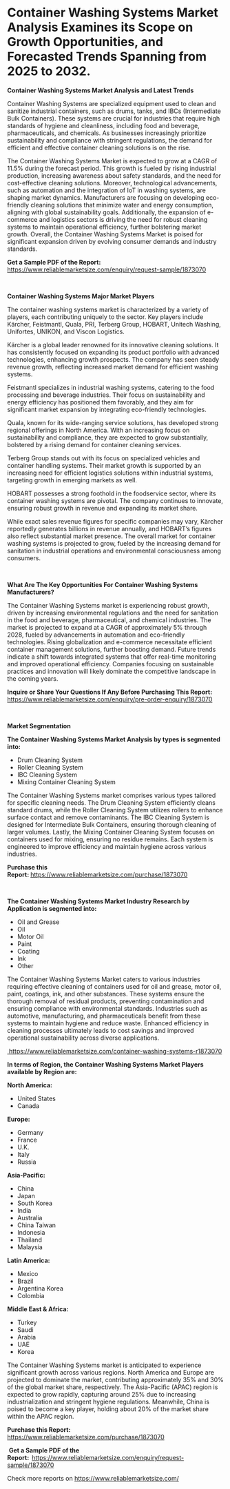 <p><h1>Container Washing Systems Market Analysis Examines its Scope on Growth Opportunities, and Forecasted Trends Spanning from 2025 to 2032.</h1></p><p><strong>Container Washing Systems Market Analysis and Latest Trends</strong></p>
<p><p>Container Washing Systems are specialized equipment used to clean and sanitize industrial containers, such as drums, tanks, and IBCs (Intermediate Bulk Containers). These systems are crucial for industries that require high standards of hygiene and cleanliness, including food and beverage, pharmaceuticals, and chemicals. As businesses increasingly prioritize sustainability and compliance with stringent regulations, the demand for efficient and effective container cleaning solutions is on the rise.</p><p>The Container Washing Systems Market is expected to grow at a CAGR of 11.5% during the forecast period. This growth is fueled by rising industrial production, increasing awareness about safety standards, and the need for cost-effective cleaning solutions. Moreover, technological advancements, such as automation and the integration of IoT in washing systems, are shaping market dynamics. Manufacturers are focusing on developing eco-friendly cleaning solutions that minimize water and energy consumption, aligning with global sustainability goals. Additionally, the expansion of e-commerce and logistics sectors is driving the need for robust cleaning systems to maintain operational efficiency, further bolstering market growth. Overall, the Container Washing Systems Market is poised for significant expansion driven by evolving consumer demands and industry standards.</p></p>
<p><strong>Get a Sample PDF of the Report:&nbsp;</strong> <a href="https://www.reliablemarketsize.com/enquiry/request-sample/1873070?utm_campaign=1897&utm_medium=2&utm_source=Github&utm_content=ia&utm_term=16022025&utm_id=container-washing-systems">https://www.reliablemarketsize.com/enquiry/request-sample/1873070</a></p>
<p>&nbsp;</p>
<p><strong>Container Washing Systems Major Market Players</strong></p>
<p><p>The container washing systems market is characterized by a variety of players, each contributing uniquely to the sector. Key players include Kärcher, Feistmantl, Quala, PRI, Terberg Group, HOBART, Unitech Washing, Unifortes, UNIKON, and Viscon Logistics.</p><p>Kärcher is a global leader renowned for its innovative cleaning solutions. It has consistently focused on expanding its product portfolio with advanced technologies, enhancing growth prospects. The company has seen steady revenue growth, reflecting increased market demand for efficient washing systems.</p><p>Feistmantl specializes in industrial washing systems, catering to the food processing and beverage industries. Their focus on sustainability and energy efficiency has positioned them favorably, and they aim for significant market expansion by integrating eco-friendly technologies.</p><p>Quala, known for its wide-ranging service solutions, has developed strong regional offerings in North America. With an increasing focus on sustainability and compliance, they are expected to grow substantially, bolstered by a rising demand for container cleaning services.</p><p>Terberg Group stands out with its focus on specialized vehicles and container handling systems. Their market growth is supported by an increasing need for efficient logistics solutions within industrial systems, targeting growth in emerging markets as well.</p><p>HOBART possesses a strong foothold in the foodservice sector, where its container washing systems are pivotal. The company continues to innovate, ensuring robust growth in revenue and expanding its market share.</p><p>While exact sales revenue figures for specific companies may vary, Kärcher reportedly generates billions in revenue annually, and HOBART’s figures also reflect substantial market presence. The overall market for container washing systems is projected to grow, fueled by the increasing demand for sanitation in industrial operations and environmental consciousness among consumers.</p></p>
<p>&nbsp;</p>
<p><strong>What Are The Key Opportunities For Container Washing Systems Manufacturers?</strong></p>
<p><p>The Container Washing Systems market is experiencing robust growth, driven by increasing environmental regulations and the need for sanitation in the food and beverage, pharmaceutical, and chemical industries. The market is projected to expand at a CAGR of approximately 5% through 2028, fueled by advancements in automation and eco-friendly technologies. Rising globalization and e-commerce necessitate efficient container management solutions, further boosting demand. Future trends indicate a shift towards integrated systems that offer real-time monitoring and improved operational efficiency. Companies focusing on sustainable practices and innovation will likely dominate the competitive landscape in the coming years.</p></p>
<p><strong>Inquire or Share Your Questions If Any Before Purchasing This Report:</strong> <a href="https://www.reliablemarketsize.com/enquiry/pre-order-enquiry/1873070?utm_campaign=1897&utm_medium=2&utm_source=Github&utm_content=ia&utm_term=16022025&utm_id=container-washing-systems">https://www.reliablemarketsize.com/enquiry/pre-order-enquiry/1873070</a></p>
<p>&nbsp;</p>
<p><strong>Market Segmentation</strong></p>
<p><strong>The Container Washing Systems Market Analysis by types is segmented into:</strong></p>
<p><ul><li>Drum Cleaning System</li><li>Roller Cleaning System</li><li>IBC Cleaning System</li><li>Mixing Container Cleaning System</li></ul></p>
<p><p>The Container Washing Systems market comprises various types tailored for specific cleaning needs. The Drum Cleaning System efficiently cleans standard drums, while the Roller Cleaning System utilizes rollers to enhance surface contact and remove contaminants. The IBC Cleaning System is designed for Intermediate Bulk Containers, ensuring thorough cleaning of larger volumes. Lastly, the Mixing Container Cleaning System focuses on containers used for mixing, ensuring no residue remains. Each system is engineered to improve efficiency and maintain hygiene across various industries.</p></p>
<p><strong>Purchase this Report:&nbsp;</strong><a href="https://www.reliablemarketsize.com/purchase/1873070?utm_campaign=1897&utm_medium=2&utm_source=Github&utm_content=ia&utm_term=16022025&utm_id=container-washing-systems">https://www.reliablemarketsize.com/purchase/1873070</a></p>
<p>&nbsp;</p>
<p><strong>The Container Washing Systems Market Industry Research by Application is segmented into:</strong></p>
<p><ul><li>Oil and Grease</li><li>Oil</li><li>Motor Oil</li><li>Paint</li><li>Coating</li><li>Ink</li><li>Other</li></ul></p>
<p><p>The Container Washing Systems Market caters to various industries requiring effective cleaning of containers used for oil and grease, motor oil, paint, coatings, ink, and other substances. These systems ensure the thorough removal of residual products, preventing contamination and ensuring compliance with environmental standards. Industries such as automotive, manufacturing, and pharmaceuticals benefit from these systems to maintain hygiene and reduce waste. Enhanced efficiency in cleaning processes ultimately leads to cost savings and improved operational sustainability across diverse applications.</p></p>
<p><a href="https://www.reliablemarketsize.com/container-washing-systems-r1873070?utm_campaign=1897&utm_medium=2&utm_source=Github&utm_content=ia&utm_term=16022025&utm_id=container-washing-systems">&nbsp;https://www.reliablemarketsize.com/container-washing-systems-r1873070</a></p>
<p><strong>In terms of Region, the Container Washing Systems Market Players available by Region are:</strong></p>
<p>
    <p> <strong> North America: </strong>
        <ul>
            <li>United States</li>
            <li>Canada</li>
        </ul>
        </p> 
    <p> <strong> Europe: </strong>
        <ul>
            <li>Germany</li>
            <li>France</li>
            <li>U.K.</li>
            <li>Italy</li>
            <li>Russia</li>
        </ul>
        </p> 
    <p> <strong> Asia-Pacific: </strong>
        <ul>
            <li>China</li>
            <li>Japan</li>
            <li>South Korea</li>
            <li>India</li>
            <li>Australia</li>
            <li>China Taiwan</li>
            <li>Indonesia</li>
            <li>Thailand</li>
            <li>Malaysia</li>
        </ul>
        </p> 
    <p> <strong> Latin America: </strong>
        <ul>
            <li>Mexico</li>
            <li>Brazil</li>
            <li>Argentina Korea</li>
            <li>Colombia</li>
        </ul>
        </p> 
    <p> <strong> Middle East & Africa: </strong>
        <ul>
            <li>Turkey</li>
            <li>Saudi</li>
            <li>Arabia</li>
            <li>UAE</li>
            <li>Korea</li>
        </ul>
    </p>
    </p>
<p><p>The Container Washing Systems market is anticipated to experience significant growth across various regions. North America and Europe are projected to dominate the market, contributing approximately 35% and 30% of the global market share, respectively. The Asia-Pacific (APAC) region is expected to grow rapidly, capturing around 25% due to increasing industrialization and stringent hygiene regulations. Meanwhile, China is poised to become a key player, holding about 20% of the market share within the APAC region.</p></p>
<p><strong>Purchase this Report: </strong><a href="https://www.reliablemarketsize.com/purchase/1873070?utm_campaign=1897&utm_medium=2&utm_source=Github&utm_content=ia&utm_term=16022025&utm_id=container-washing-systems">https://www.reliablemarketsize.com/purchase/1873070</a></p>
<p>&nbsp;<strong>Get a Sample PDF of the Report:&nbsp;&nbsp;</strong><a href="https://www.reliablemarketsize.com/enquiry/request-sample/1873070?utm_campaign=1897&utm_medium=2&utm_source=Github&utm_content=ia&utm_term=16022025&utm_id=container-washing-systems">https://www.reliablemarketsize.com/enquiry/request-sample/1873070</a></p>
<p><strong></strong></p>
<p>Check more reports on <a href="https://www.reliablemarketsize.com/?utm_campaign=1897&utm_medium=2&utm_source=Github&utm_content=ia&utm_term=16022025&utm_id=container-washing-systems">https://www.reliablemarketsize.com/</a></p>